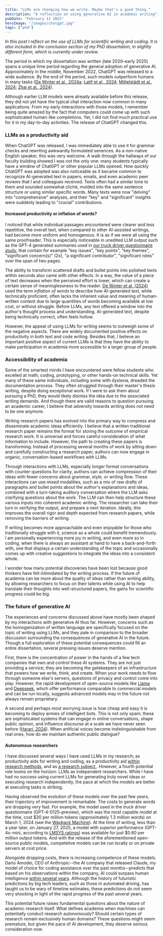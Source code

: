 ```yaml
---
title: "LLMs are changing how we write. Maybe that's a good thing."
description: "A reflection on using generative AI in academic writing"
pubDate: "February 11 2025"
heroImage: "/images/chatgpt.jpg"
tags: ["phd"]
---
```

*In this post I reflect on the use of LLMs for scientific writing and coding. It is also included in the conclusion section of my PhD dissertation, in slightly different form, which is currently under review.*

The period in which my dissertation was written (late 2020–early 2025) spans a unique time period regarding the general adoption of generative AI. Approximately in the middle, November 2022, ChatGPT was released to a wide audience. By the end of the period, such models outperform humans in many tasks (<a href="https://doi.org/10.3390/computers13110278" target="_blank">De Winter et al., 2024a</a>; <a href="https://doi.org/10.48550/arxiv.2412.05753" target="_blank">Latif et al., 2024</a>; <a href="https://doi.org/10.1038/s41598-024-79048-0" target="_blank">Mittelstädt et al., 2024</a>; <a href="https://doi.org/10.1007/s11191-024-00496-1" target="_blank">Zhai et al., 2024</a>). 

Although earlier LLM models were already available before this release, they did not yet have the typical chat interaction now common in many applications. From my early interactions with those models, I remember being quite amazed by the fact that computers could come up with such sophisticated human-like completions. Yet, I did not find much practical use for it in my day-to-day activities. The release of ChatGPT changed this.

### LLMs as a productivity aid

When ChatGPT was released, I was immediately able to use it for grammar checks and rewriting awkwardly formulated senences. As a non-native English speaker, this was very welcome. A walk through the hallways of our faculty building showed I was not the only one: many students typically have a window of ChatGPT or other popular LLMs opened. How quickly ChatGPT was adopted was also noticeable as it became common to recognize AI-generated text in papers, emails, and even academic peer reviews that I and colleagues received. Texts often had a similar tone to them and sounded somewhat cliché, molded into the same sentence structure or using similar specific words. Many texts were now "delving" into "comprehensive" analyses, and their "key" and "significant" insights were suddenly leading to "crucial" contributions.

#### Increased productivity or inflation of words?

I noticed that while individual passages encountered were clearer and less repetitive, the overall text, when compared to other AI-assisted writings, had become more uniform and homogenous. It is as if we were all using the same proofreader. This is especially noticeable in unedited LLM output such as the GPT-4 generated summaries used in <a href="https://doi.org/10.3389/fpubh.2024.1352979" target="_blank">our truck driver questionnaire study</a>, that contain for example "key issues", "key points", "key themes", "significant concern(s)" (2x), "a significant contributor", "significant roles" over the span of two pages.

The ability to transform scattered drafts and bullet points into polished texts within seconds also came with other effects. In a way, the value of a piece of text decreases when the perceived effort is lower, which can create a certain sense of meaninglessness to the reader. <a href="https://www.researchgate.net/publication/375742431_ChatGPT_and_academic_work_New_psychological_phenomena" target="_blank">De Winter et al. (2024)</a> used the term *inflation of words* to describe how AI-generated text, while technically proficient, often lacks the inherent value and meaning of human-written content due to large quantities of words becoming available at low cost, or without struggle. Before LLMs, any text offered a window into the author's thought process and understanding. AI-generated text, despite being technically correct, often feels hollow.

However, the appeal of using LLMs for writing seems to outweigh some of the negative aspects. There are widely documented positive effects on productivity in both text and code writing. Besides that, I believe an important positive aspect of current LLMs is that they have the ability to make participation in academia more accessible to a larger group of people.

### Accessibility of academia

Some of the smartest minds I have encountered were fellow students who excelled at math, coding, prototyping, or other hands-on technical skills. Yet many of these same individuals, including some with dyslexia, dreaded the documentation process. They often struggled through their master's thesis writing, despite doing exceptional work. If I were to ask them about pursuing a PhD, they would likely dismiss the idea due to the associated writing demands. And though there are valid reasons to question pursuing an academic career, I believe that adversity towards writing does not need to be one anymore.

Writing research papers has evolved into the primary way to compress and disseminate academic ideas efficiently. I believe that a written traditional research paper remains the format for storing the outcome of empirical research work. It is universal and forces careful consideration of what information to include. However, the path to creating these papers is transforming. Instead of processing several months of work by sitting down and carefully constructing a research paper, authors can now engage in organic, conversation-based workflows with LLMs. 

Through interactions with LLMs, especially longer format conversations with counter-questions for clarity, authors can achieve compression of their ideas with fewer concerns about grammar, style, or writing flow. These interactions can use mixed modalities, such as a mix of raw drafts of paragraphs and bullet points about the author's explanations and ideas, combined with a turn-taking auditory conversation where the LLM asks clarifying questions about the work. The LLM can then help structure these various inputs into coherent academic writing. The researcher can take their turn in verifying the output, and prepare a next iteration. Ideally, this improves the overall rigor and depth expected from research papers, while removing the barriers of writing. 

If writing becomes more approachable and even enjoyable for those who traditionally struggle with it, science as a whole could benefit tremendously. I am personally experiencing more joy in writing, and even more so in coding, when there is always an assistant at hand to have a back-and-forth with, one that displays a certain understanding of the topic and occasionally comes up with creative suggestions to integrate the ideas into a consistent whole. 

I wonder how many potential discoveries have been lost because good thinkers have felt intimidated by the writing process. If the future of academia can be more about the quality of ideas rather than writing ability, by allowing researchers to focus on their talents while using AI to help translate their thoughts into well-structured papers, the gains for scientific progress could be big. 

### The future of generative AI

The experiences and concerns discussed above have mostly been shaped by my interactions with generative AI thus far. However, concerns such as the homogenization of written language are specifically focused on the topic of writing using LLMs, and they pale in comparison to the broader discussion surrounding the consequences of generative AI in the future. Though a full exploration of these potential consequences could fill an entire dissertation, several pressing issues deserve mention.

First, there is the concentration of power in the hands of a few tech companies that own and control these AI systems. They are not just providing a service; they are becoming the gatekeepers of an infrastructure that powers how we write, think, and create. When your work needs to flow through someone else's servers, questions of privacy and control come into play. However, the rapid development of open-source models like <a href="https://doi.org/10.48550/arxiv.2407.21783" target="_blank">Llama</a> and <a href="https://doi.org/10.48550/arXiv.2501.12948" target="_blank">Deepseek</a>, which offer performance comparable to commercial models and can be run locally, suggests advanced models may in the future not always remain proprietary.

A second and perhaps most worrying issue is how cheap and easy it is becoming to deploy armies of intelligent bots. This is not only spam; these are sophisticated systems that can engage in online conversations, shape public opinion, and influence discourse at a scale we have never seen before (<a href="https://www.penguinrandomhouse.com/books/765110/nexus-by-yuval-noah-harari/" target="_blank">Harari, 2024</a>). When artificial voices become indistinguishable from real ones, how do we maintain authentic public dialogue?

#### Autonomous researchers

I have discussed several ways I have used LLMs in my research; as productivity aids for writing and coding, as a productivity aid <a href="https://doi.org/10.3389/fpubh.2024.1352979" target="_blank">within research methods</a>, and as <a href="https://doi.org/10.1098/rsos.231676" target="_blank">a research subject </a>. However, a fourth potential role looms on the horizon: LLMs as independent researchers. While I have had no success using current LLMs for generating truly novel ideas or executing research independently, the pace at which the models are better at executing tasks is striking. 

Having observed the evolution of these models over the past few years, their trajectory of improvement is remarkable. The costs to generate words are dropping very fast. For example, the model used in the truck driver questionnaire (GPT-4-0125-preview), which was the most capable model at the time, cost $30 per million tokens (approximately 1.3 million words) on March 1, 2024 (see the <a href="https://web.archive.org/web/20240304150812/https://openai.com/pricing" target="_blank">Wayback Machine</a>). At the time of writing, less than a year later, on January 27, 2025, a model with superior performance (GPT-4o-mini, according to <a href="https://doi.org/10.48550/arXiv.2403.04132" target="_blank">LMSYS ratings</a>) was available for just $0.60 per million output tokens. And with the release of the aforementioned open-source public models, competetive models can be run locally or on private servers at cost price.

Alongside dropping costs, there is increasing competence of these models. Dario Amodei, CEO of Anthropic--the AI company that released Claude, my model of choice for coding assistance over the past months--predicts that based on his observations within the company, AI could surpass human intelligence <a href="https://www.youtube.com/watch?v=snkOMOjiVOk?t=1197" target="_blank">within several years</a>. Although the history of futuristic predictions by big tech leaders, such as those in automated driving, has taught us to be wary of timeline estimates, these predictions do not seem very shocking in light of the rapid progress of the past several years. 

This potential future raises fundamental questions about the nature of academic research itself. What defines academia when machines can potentially conduct research autonomously? Should certain types of research remain exclusively human domains? These questions might seem premature, but given the pace of AI development, they deserve serious consideration now.
